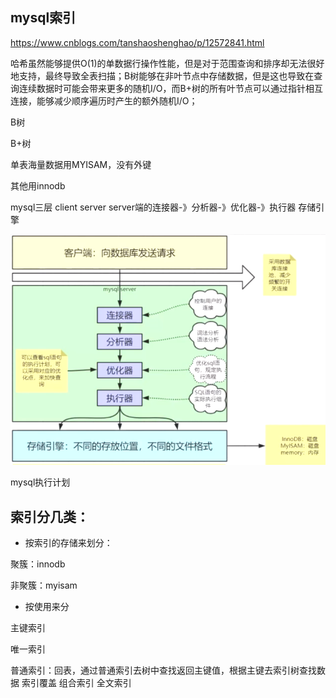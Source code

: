 ## mysql索引

https://www.cnblogs.com/tanshaoshenghao/p/12572841.html

哈希虽然能够提供O(1)的单数据行操作性能，但是对于范围查询和排序却无法很好地支持，最终导致全表扫描；B树能够在非叶节点中存储数据，但是这也导致在查询连续数据时可能会带来更多的随机I/O，而B+树的所有叶节点可以通过指针相互连接，能够减少顺序遍历时产生的额外随机I/O；

B树

B+树

单表海量数据用MYISAM，没有外键

其他用innodb

mysql三层
client
server server端的连接器-》分析器-》优化器-》执行器
存储引擎

![](../images/mysql结构.png)

mysql执行计划




## 索引分几类：

* 按索引的存储来划分：

聚簇：innodb

非聚簇：myisam

* 按使用来分

主键索引

唯一索引

普通索引：回表，通过普通索引去树中查找返回主键值，根据主键去索引树查找数据
索引覆盖
组合索引
全文索引
